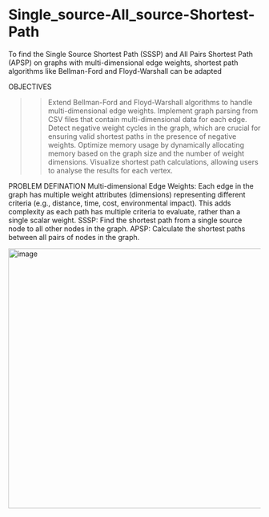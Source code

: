 # Single_source-All_source-Shortest-Path
To find the Single Source Shortest Path (SSSP) and All Pairs Shortest Path (APSP) on graphs with multi-dimensional edge weights, shortest path algorithms like Bellman-Ford and Floyd-Warshall can be adapted

OBJECTIVES 
>> Extend Bellman-Ford and Floyd-Warshall algorithms to handle multi-dimensional edge weights.
>> Implement graph parsing from CSV files that contain multi-dimensional data for each edge.
>> Detect negative weight cycles in the graph, which are crucial for ensuring valid shortest paths in the presence of negative weights.
>> Optimize memory usage by dynamically allocating memory based on the graph size and the number of weight dimensions.
>> Visualize shortest path calculations, allowing users to analyse the results for each vertex.

PROBLEM DEFINATION
Multi-dimensional Edge Weights: Each edge in the graph has multiple weight attributes (dimensions) representing different criteria (e.g., distance, time, cost, environmental impact). This adds complexity as each path has multiple criteria to evaluate, rather than a single scalar weight.
SSSP: Find the shortest path from a single source node to all other nodes in the graph.
APSP: Calculate the shortest paths between all pairs of nodes in the graph.

<img width="518" alt="image" src="https://github.com/user-attachments/assets/9f1d349c-29d3-4607-88e6-498bd881c32c" />

